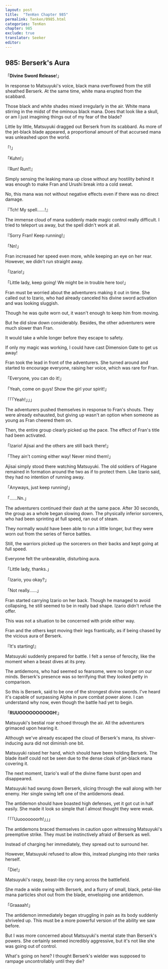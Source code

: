 ```yaml
---
layout: post
title:  "TenKen Chapter 985"
permalink: Tenken/0985.html
categories: TenKen
chapter: 985
exclude: true
translator: Seeker
editor: 
---
```

<h2>985: Berserk's Aura</h2>

「**Divine Sword Release**!」

In response to Matsuyuki's voice, black mana overflowed from the still sheathed Berserk. At the same time, white mana erupted from the scabbard.

Those black and white shades mixed irregularly in the air. White mana stirring in the midst of the ominous black mana. Does that look like a skull, or am I just imagining things out of my fear of the blade?

Little by little, Matsuyuki dragged out Berserk from its scabbard. As more of the jet-black blade appeared, a proportional amount of that accursed mana was unleashed upon the world.

「!」

「Kuhn!」

『Run! Run!!』

Simply sensing the leaking mana up close without any hostility behind it was enough to make Fran and Urushi break into a cold sweat.

No, this mana was not without negative effects even if there was no direct damage.

『Tch! My spell……!』

The immense cloud of mana suddenly made magic control really difficult. I tried to teleport us away, but the spell didn't work at all.

『Sorry Fran! Keep running!』

「Nn!」

Fran increased her speed even more, while keeping an eye on her rear. However, we didn't run straight away.

「Izario!」

「Little lady, keep going! We might be in trouble here too!」

Fran must be worried about the adventurers making it out in time. She called out to Izario, who had already canceled his divine sword activation and was looking sluggish.

Though he was quite worn out, it wasn't enough to keep him from moving.

But he did slow down considerably. Besides, the other adventurers were much slower than Fran.

It would take a while longer before they escape to safety.

If only my magic was working, I could have cast Dimension Gate to get us away!

Fran took the lead in front of the adventurers. She turned around and started to encourage everyone, raising her voice, which was rare for Fran.

「Everyone, you can do it!」

「Yeah, come on guys! Show the girl your spirit!」

「「「Yeah!」」」

The adventurers pushed themselves in response to Fran's shouts. They were already exhausted, but giving up wasn't an option when someone as young as Fran cheered them on.

Then, the entire group clearly picked up the pace. The effect of Fran's title had been activated.

「Izario! Ajisai and the others are still back there!」

「They ain't coming either way! Never mind them!」

Ajisai simply stood there watching Matsuyuki. The old soldiers of Hagane remained in formation around the two as if to protect them. Like Izario said, they had no intention of running away.

「Anyways, just keep running!」

「……Nn.」

The adventurers continued their dash at the same pace. After 30 seconds, the group as a whole began slowing down. The physically inferior sorcerers, who had been sprinting at full speed, ran out of steam.

They normally would have been able to run a little longer, but they were worn out from the series of fierce battles.

Still, the warriors picked up the sorcerers on their backs and kept going at full speed.

Everyone felt the unbearable, disturbing aura.

「Little lady, thanks.」

「Izario, you okay?」

「Not really……」

Fran started carrying Izario on her back. Though he managed to avoid collapsing, he still seemed to be in really bad shape. Izario didn't refuse the offer.

This was not a situation to be concerned with pride either way.

Fran and the others kept moving their legs frantically, as if being chased by the vicious aura of Berserk.

『It's starting!』

Matsuyuki suddenly prepared for battle. I felt a sense of ferocity, like the moment when a beast dives at its prey.

The antidemons, who had seemed so fearsome, were no longer on our minds. Berserk's presence was so terrifying that they looked petty in comparison.

So this is Berserk, said to be one of the strongest divine swords. I've heard it's capable of surpassing Alpha in pure combat power alone. I can understand why now, even though the battle had yet to begin.

「**RUUOOOOOOOOOGH**!」

Matsuyuki's bestial roar echoed through the air. All the adventurers grimaced upon hearing it.

Although we've already escaped the cloud of Berserk's mana, its shiver-inducing aura did not diminish one bit.

Matsuyuki raised her hand, which should have been holding Berserk. The blade itself could not be seen due to the dense cloak of jet-black mana covering it.

The next moment, Izario's wall of the divine flame burst open and disappeared.

Matsuyuki had swung down Berserk, slicing through the wall along with her enemy. Her single swing left one of the antidemons dead.

The antidemon should have boasted high defenses, yet it got cut in half easily. She made it look so simple that I almost thought they were weak.

「「「Uuooooooorh!」」」

The antidemons braced themselves in caution upon witnessing Matsuyuki's preemptive strike. They must be instinctively afraid of Berserk as well.

Instead of charging her immediately, they spread out to surround her.

However, Matsuyuki refused to allow this, instead plunging into their ranks herself.

「Die!」

Matsuyuki's raspy, beast-like cry rang across the battlefield.

She made a wide swing with Berserk, and a flurry of small, black, petal-like mana particles shot out from the blade, enveloping one antidemon.

「Graaaah!」

The antidemon immediately began struggling in pain as its body suddenly shriveled up. This must be a more powerful version of the ability we saw before.

But I was more concerned about Matsuyuki's mental state than Berserk's powers. She certainly seemed incredibly aggressive, but it's not like she was going out of control.

What's going on here? I thought Berserk's wielder was supposed to rampage uncontrollably until they die?




